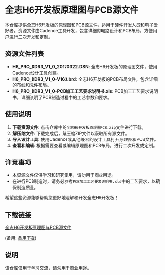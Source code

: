 # 全志H6开发板原理图与PCB源文件

本仓库提供全志H6开发板的原理图和PCB源文件，适用于硬件开发人员和电子爱好者。资源文件由Cadence工具开发，包含详细的电路设计和PCB布局，方便用户进行二次开发和定制。

## 资源文件列表

- **H6_PRO_DDR3_V1_0_20170322.DSN**: 全志H6开发板的原理图文件，使用Cadence设计工具创建。
- **H6_PRO_DDR3_V1_0-V163.brd**: 全志H6开发板的PCB布局文件，包含详细的布线和元件布局。
- **H6_PRO_DDR3_V1_0-PCB加工工艺要求说明书.xls**: PCB加工工艺要求说明书，详细说明了PCB制造过程中的工艺参数和要求。

## 使用说明

1. **下载资源文件**: 点击仓库中的`全志H6开发板原理图PCB.zip`文件进行下载。
2. **解压缩文件**: 下载完成后，解压缩ZIP文件以获取所有源文件。
3. **导入设计工具**: 使用Cadence或其他兼容的设计工具打开原理图和PCB文件。
4. **查看和编辑**: 根据需要查看或编辑原理图和PCB布局，进行二次开发或定制。

## 注意事项

- 本资源文件仅供学习和研究使用，请勿用于商业用途。
- 在进行PCB制造时，请务必参考`PCB加工工艺要求说明书.xls`中的工艺要求，以确保制造质量。

希望这些资源能够帮助您更好地理解和开发全志H6开发板！

## 下载链接
[全志H6开发板原理图与PCB源文件](https://pan.quark.cn/s/9faf07161e31) 

(备用: [备用下载](https://pan.baidu.com/s/1zlzVa-y6cS33G7NyfAICzg?pwd=1234))

## 说明

该仓库仅用于学习交流，请勿用于商业用途。
